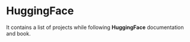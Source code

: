 # HuggingFace


It contains a list of projects while following **HuggingFace** documentation and book.

